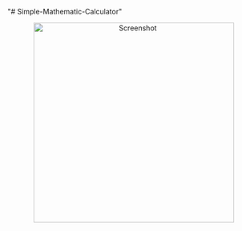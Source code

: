 "# Simple-Mathematic-Calculator" 
<div align="center">
   <img src="screenshots/Math calculator.jpeg" height="400" alt="Screenshot"/> 
</div>

